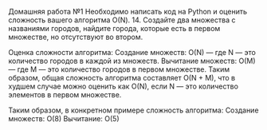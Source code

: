Домашняя работа №1
Необходимо написать код на Python и оценить сложность вашего алгоритма О(N).
14. Создайте два множества с названиями городов, найдите города, которые есть в первом множестве, но отсутствуют во втором.

Оценка сложности алгоритма:
Создание множеств: O(N) — где N — это количество городов в каждой из множеств.
Вычитание множеств: O(M) — где M — это количество городов в первом множестве.
Таким образом, общая сложность алгоритма составляет O(N + M), что в худшем случае можно оценить как O(N), если N — это количество элементов в первом множестве.

Таким образом, в конкретном примере сложность алгоритма:
Создание множеств: O(8)
Вычитание: O(5)

